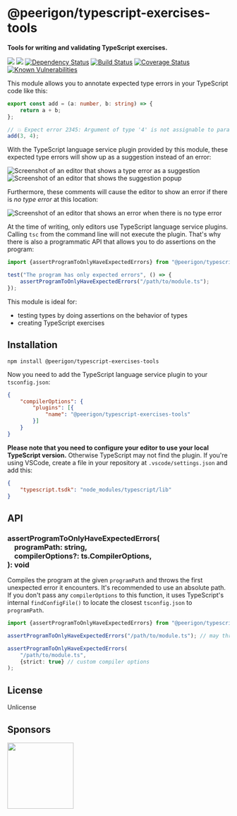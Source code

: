 @peerigon/typescript-exercises-tools
=============================
**Tools for writing and validating TypeScript exercises.**

[![](https://img.shields.io/npm/v/@peerigon/typescript-exercises-tools.svg)](https://www.npmjs.com/package/@peerigon/typescript-exercises-tools)
[![](https://img.shields.io/npm/dm/@peerigon/typescript-exercises-tools.svg)](https://www.npmjs.com/package/@peerigon/typescript-exercises-tools)
[![Dependency Status](https://david-dm.org/peerigon/@peerigon/typescript-exercises-tools.svg)](https://david-dm.org/peerigon/@peerigon/typescript-exercises-tools)
[![Build Status](https://travis-ci.com/peerigon/@peerigon/typescript-exercises-tools.svg?branch=master)](https://travis-ci.com/peerigon/@peerigon/typescript-exercises-tools)
[![Coverage Status](https://coveralls.io/repos/github/peerigon/typescript-exercises-tools/badge.svg?branch=master)](https://coveralls.io/github/peerigon/typescript-exercises-tools?branch=master)
[![Known Vulnerabilities](https://snyk.io/test/github/peerigon/typescript-exercises-tools/badge.svg)](https://snyk.io/test/github/peerigon/typescript-exercises-tools)

This module allows you to annotate expected type errors in your TypeScript code like this:

```ts
export const add = (a: number, b: string) => {
    return a + b;
};

// 💥 Expect error 2345: Argument of type '4' is not assignable to parameter of type...
add(3, 4);
```

With the TypeScript language service plugin provided by this module, these expected type errors will show up as a suggestion instead of an error:

![Screenshot of an editor that shows a type error as a suggestion](./docs/editor-screenshot-1.jpg)
![Screenshot of an editor that shows the suggestion popup](./docs/editor-screenshot-2.jpg)

Furthermore, these comments will cause the editor to show an error if there is *no type error* at this location:

![Screenshot of an editor that shows an error when there is no type error](./docs/editor-screenshot-3.jpg)

At the time of writing, only editors use TypeScript language service plugins. Calling `tsc` from the command line will not execute the plugin. That's why there is also a programmatic API that allows you to do assertions on the program:

```ts
import {assertProgramToOnlyHaveExpectedErrors} from "@peerigon/typescript-exercises-tools/tests";

test("The program has only expected errors", () => {
    assertProgramToOnlyHaveExpectedErrors("/path/to/module.ts");
});
```

This module is ideal for:

- testing types by doing assertions on the behavior of types
- creating TypeScript exercises

## Installation

```
npm install @peerigon/typescript-exercises-tools
```

Now you need to add the TypeScript language service plugin to your `tsconfig.json`:

```json
{
    "compilerOptions": {
        "plugins": [{
            "name": "@peerigon/typescript-exercises-tools"
        }]
    }
}
```

**Please note that you need to configure your editor to use your local TypeScript version.** Otherwise TypeScript may not find the plugin. If you're using VSCode, create a file in your repository at `.vscode/settings.json` and add this:

```json
{
    "typescript.tsdk": "node_modules/typescript/lib"
}
```

## API

### assertProgramToOnlyHaveExpectedErrors(<br>&nbsp;&nbsp;&nbsp;&nbsp;programPath: string,<br>&nbsp;&nbsp;&nbsp;&nbsp;compilerOptions?: ts.CompilerOptions,<br>): void

Compiles the program at the given `programPath` and throws the first unexpected error it encounters. It's recommended to use an absolute path. If you don't pass any `compilerOptions` to this function, it uses TypeScript's internal `findConfigFile()` to locate the closest `tsconfig.json` to `programPath`.

```ts
import {assertProgramToOnlyHaveExpectedErrors} from "@peerigon/typescript-exercises-tools/tests";

assertProgramToOnlyHaveExpectedErrors("/path/to/module.ts"); // may throw

assertProgramToOnlyHaveExpectedErrors(
    "/path/to/module.ts",
    {strict: true} // custom compiler options
);
```


## License

Unlicense


## Sponsors

[<img src="https://assets.peerigon.com/peerigon/logo/peerigon-logo-flat-spinat.png" width="150" />](https://peerigon.com)

